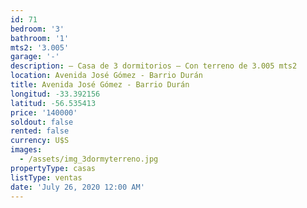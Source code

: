 ```yaml
---
id: 71
bedroom: '3'
bathroom: '1'
mts2: '3.005'
garage: '-'
description: – Casa de 3 dormitorios – Con terreno de 3.005 mts2
location: Avenida José Gómez - Barrio Durán
title: Avenida José Gómez - Barrio Durán
longitud: -33.392156
latitud: -56.535413
price: '140000'
soldout: false
rented: false
currency: U$S
images:
  - /assets/img_3dormyterreno.jpg
propertyType: casas
listType: ventas
date: 'July 26, 2020 12:00 AM'
---
```



